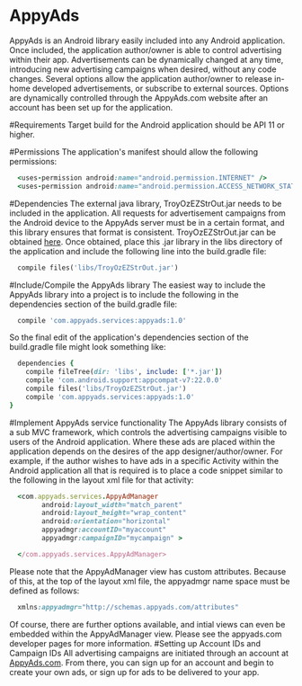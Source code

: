 # AppyAds
AppyAds is an Android library easily included into any Android application.  Once included, the application author/owner is able to control advertising within their app.  Advertisements can be dynamically changed at any time, introducing new advertising campaigns when desired, without any code changes.  Several options allow the application author/owner to release in-home developed advertisements, or subscribe to external sources.  Options are dynamically controlled through the AppyAds.com website after an account has been set up for the application.

#Requirements
Target build for the Android application should be API 11 or higher.

#Permissions
The application's manifest should allow the following permissions:
```ruby
  <uses-permission android:name="android.permission.INTERNET" />
  <uses-permission android:name="android.permission.ACCESS_NETWORK_STATE" />
```
#Dependencies
The external java library, TroyOzEZStrOut.jar needs to be included in the application.  All requests for advertisement campaigns from the Android device to the AppyAds server must be in a certain format, and this library ensures that format is consistent.
TroyOzEZStrOut.jar can be obtained <a href="http://troyozis.com/downloads/libraries/TroyOzEZStrOut.jar">here</a>.  Once obtained, place this .jar library in the libs directory of the application and include the following line into the build.gradle file:
```ruby
  compile files('libs/TroyOzEZStrOut.jar')
```
#Include/Compile the AppyAds library
The easiest way to include the AppyAds library into a project is to include the following in the dependencies section of the build.gradle file:
```ruby
  compile 'com.appyads.services:appyads:1.0'
```
So the final edit of the application's dependencies section of the build.gradle file might look something like:
```ruby
  dependencies {
    compile fileTree(dir: 'libs', include: ['*.jar'])
    compile 'com.android.support:appcompat-v7:22.0.0'
    compile files('libs/TroyOzEZStrOut.jar')
    compile 'com.appyads.services:appyads:1.0'
}
```
#Implement AppyAds service functionality
The AppyAds library consists of a sub MVC framework, which controls the advertising campaigns visible to users of the Android application.  Where these ads are placed within the application depends on the desires of the app designer/author/owner. For example, if the author wishes to have ads in a specific Activity within the Android application all that is required is to place a code snippet similar to the following in the layout xml file for that activity:
```ruby
  <com.appyads.services.AppyAdManager
        android:layout_width="match_parent"
        android:layout_height="wrap_content"
        android:orientation="horizontal"
        appyadmgr:accountID="myaccount"
        appyadmgr:campaignID="mycampaign" >

  </com.appyads.services.AppyAdManager>
```
Please note that the AppyAdManager view has custom attributes.  Because of this, at the top of the layout xml file, the appyadmgr name space must be defined as follows:
```ruby
  xmlns:appyadmgr="http://schemas.appyads.com/attributes"
```
Of course, there are further options available, and intial views can even be embedded within the AppyAdManager view.  Please see the appyads.com developer pages for more information.
#Setting up Account IDs and Campaign IDs
All advertising campaigns are initiated through an account at <a href="appyads.com">AppyAds.com</a>.  From there, you can sign up for an account and begin to create your own ads, or sign up for ads to be delivered to your app.

